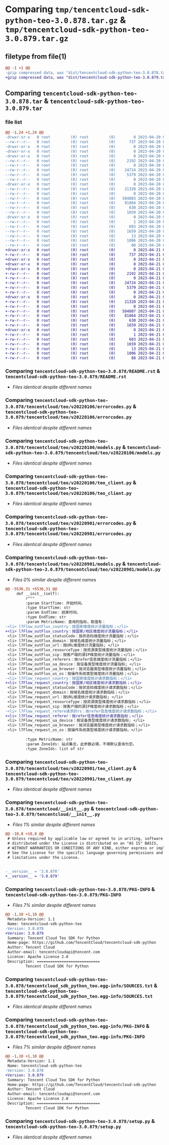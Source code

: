 # Comparing `tmp/tencentcloud-sdk-python-teo-3.0.878.tar.gz` & `tmp/tencentcloud-sdk-python-teo-3.0.879.tar.gz`

## filetype from file(1)

```diff
@@ -1 +1 @@
-gzip compressed data, was "dist/tencentcloud-sdk-python-teo-3.0.878.tar", last modified: Thu Apr 20 00:49:35 2023, max compression
+gzip compressed data, was "dist/tencentcloud-sdk-python-teo-3.0.879.tar", last modified: Fri Apr 21 01:03:04 2023, max compression
```

## Comparing `tencentcloud-sdk-python-teo-3.0.878.tar` & `tencentcloud-sdk-python-teo-3.0.879.tar`

### file list

```diff
@@ -1,24 +1,24 @@
-drwxr-xr-x   0 root         (0) root         (0)        0 2023-04-20 00:49:35.000000 tencentcloud-sdk-python-teo-3.0.878/
--rw-r--r--   0 root         (0) root         (0)      737 2023-04-20 00:49:35.000000 tencentcloud-sdk-python-teo-3.0.878/README.rst
-drwxr-xr-x   0 root         (0) root         (0)        0 2023-04-20 00:49:35.000000 tencentcloud-sdk-python-teo-3.0.878/tencentcloud/
-drwxr-xr-x   0 root         (0) root         (0)        0 2023-04-20 00:49:35.000000 tencentcloud-sdk-python-teo-3.0.878/tencentcloud/teo/
-drwxr-xr-x   0 root         (0) root         (0)        0 2023-04-20 00:49:35.000000 tencentcloud-sdk-python-teo-3.0.878/tencentcloud/teo/v20220106/
--rw-r--r--   0 root         (0) root         (0)     2192 2023-04-20 00:49:35.000000 tencentcloud-sdk-python-teo-3.0.878/tencentcloud/teo/v20220106/errorcodes.py
--rw-r--r--   0 root         (0) root         (0)        0 2023-04-20 00:49:35.000000 tencentcloud-sdk-python-teo-3.0.878/tencentcloud/teo/v20220106/__init__.py
--rw-r--r--   0 root         (0) root         (0)    24724 2023-04-20 00:49:35.000000 tencentcloud-sdk-python-teo-3.0.878/tencentcloud/teo/v20220106/models.py
--rw-r--r--   0 root         (0) root         (0)     5379 2023-04-20 00:49:35.000000 tencentcloud-sdk-python-teo-3.0.878/tencentcloud/teo/v20220106/teo_client.py
--rw-r--r--   0 root         (0) root         (0)        0 2023-04-20 00:49:35.000000 tencentcloud-sdk-python-teo-3.0.878/tencentcloud/teo/__init__.py
-drwxr-xr-x   0 root         (0) root         (0)        0 2023-04-20 00:49:35.000000 tencentcloud-sdk-python-teo-3.0.878/tencentcloud/teo/v20220901/
--rw-r--r--   0 root         (0) root         (0)    21320 2023-04-20 00:49:35.000000 tencentcloud-sdk-python-teo-3.0.878/tencentcloud/teo/v20220901/errorcodes.py
--rw-r--r--   0 root         (0) root         (0)        0 2023-04-20 00:49:35.000000 tencentcloud-sdk-python-teo-3.0.878/tencentcloud/teo/v20220901/__init__.py
--rw-r--r--   0 root         (0) root         (0)   504803 2023-04-20 00:49:35.000000 tencentcloud-sdk-python-teo-3.0.878/tencentcloud/teo/v20220901/models.py
--rw-r--r--   0 root         (0) root         (0)    81864 2023-04-20 00:49:35.000000 tencentcloud-sdk-python-teo-3.0.878/tencentcloud/teo/v20220901/teo_client.py
--rw-r--r--   0 root         (0) root         (0)      630 2023-04-20 00:49:35.000000 tencentcloud-sdk-python-teo-3.0.878/tencentcloud/__init__.py
--rw-r--r--   0 root         (0) root         (0)     1659 2023-04-20 00:49:35.000000 tencentcloud-sdk-python-teo-3.0.878/PKG-INFO
-drwxr-xr-x   0 root         (0) root         (0)        0 2023-04-20 00:49:35.000000 tencentcloud-sdk-python-teo-3.0.878/tencentcloud_sdk_python_teo.egg-info/
--rw-r--r--   0 root         (0) root         (0)        1 2023-04-20 00:49:35.000000 tencentcloud-sdk-python-teo-3.0.878/tencentcloud_sdk_python_teo.egg-info/dependency_links.txt
--rw-r--r--   0 root         (0) root         (0)      603 2023-04-20 00:49:35.000000 tencentcloud-sdk-python-teo-3.0.878/tencentcloud_sdk_python_teo.egg-info/SOURCES.txt
--rw-r--r--   0 root         (0) root         (0)     1659 2023-04-20 00:49:35.000000 tencentcloud-sdk-python-teo-3.0.878/tencentcloud_sdk_python_teo.egg-info/PKG-INFO
--rw-r--r--   0 root         (0) root         (0)       13 2023-04-20 00:49:35.000000 tencentcloud-sdk-python-teo-3.0.878/tencentcloud_sdk_python_teo.egg-info/top_level.txt
--rw-r--r--   0 root         (0) root         (0)     1006 2023-04-20 00:49:35.000000 tencentcloud-sdk-python-teo-3.0.878/setup.py
--rw-r--r--   0 root         (0) root         (0)       88 2023-04-20 00:49:35.000000 tencentcloud-sdk-python-teo-3.0.878/setup.cfg
+drwxr-xr-x   0 root         (0) root         (0)        0 2023-04-21 01:03:04.000000 tencentcloud-sdk-python-teo-3.0.879/
+-rw-r--r--   0 root         (0) root         (0)      737 2023-04-21 01:03:04.000000 tencentcloud-sdk-python-teo-3.0.879/README.rst
+drwxr-xr-x   0 root         (0) root         (0)        0 2023-04-21 01:03:04.000000 tencentcloud-sdk-python-teo-3.0.879/tencentcloud/
+drwxr-xr-x   0 root         (0) root         (0)        0 2023-04-21 01:03:04.000000 tencentcloud-sdk-python-teo-3.0.879/tencentcloud/teo/
+drwxr-xr-x   0 root         (0) root         (0)        0 2023-04-21 01:03:04.000000 tencentcloud-sdk-python-teo-3.0.879/tencentcloud/teo/v20220106/
+-rw-r--r--   0 root         (0) root         (0)     2192 2023-04-21 01:03:04.000000 tencentcloud-sdk-python-teo-3.0.879/tencentcloud/teo/v20220106/errorcodes.py
+-rw-r--r--   0 root         (0) root         (0)        0 2023-04-21 01:03:04.000000 tencentcloud-sdk-python-teo-3.0.879/tencentcloud/teo/v20220106/__init__.py
+-rw-r--r--   0 root         (0) root         (0)    24724 2023-04-21 01:03:04.000000 tencentcloud-sdk-python-teo-3.0.879/tencentcloud/teo/v20220106/models.py
+-rw-r--r--   0 root         (0) root         (0)     5379 2023-04-21 01:03:04.000000 tencentcloud-sdk-python-teo-3.0.879/tencentcloud/teo/v20220106/teo_client.py
+-rw-r--r--   0 root         (0) root         (0)        0 2023-04-21 01:03:04.000000 tencentcloud-sdk-python-teo-3.0.879/tencentcloud/teo/__init__.py
+drwxr-xr-x   0 root         (0) root         (0)        0 2023-04-21 01:03:04.000000 tencentcloud-sdk-python-teo-3.0.879/tencentcloud/teo/v20220901/
+-rw-r--r--   0 root         (0) root         (0)    21320 2023-04-21 01:03:04.000000 tencentcloud-sdk-python-teo-3.0.879/tencentcloud/teo/v20220901/errorcodes.py
+-rw-r--r--   0 root         (0) root         (0)        0 2023-04-21 01:03:04.000000 tencentcloud-sdk-python-teo-3.0.879/tencentcloud/teo/v20220901/__init__.py
+-rw-r--r--   0 root         (0) root         (0)   504807 2023-04-21 01:03:04.000000 tencentcloud-sdk-python-teo-3.0.879/tencentcloud/teo/v20220901/models.py
+-rw-r--r--   0 root         (0) root         (0)    81864 2023-04-21 01:03:04.000000 tencentcloud-sdk-python-teo-3.0.879/tencentcloud/teo/v20220901/teo_client.py
+-rw-r--r--   0 root         (0) root         (0)      630 2023-04-21 01:03:04.000000 tencentcloud-sdk-python-teo-3.0.879/tencentcloud/__init__.py
+-rw-r--r--   0 root         (0) root         (0)     1659 2023-04-21 01:03:04.000000 tencentcloud-sdk-python-teo-3.0.879/PKG-INFO
+drwxr-xr-x   0 root         (0) root         (0)        0 2023-04-21 01:03:04.000000 tencentcloud-sdk-python-teo-3.0.879/tencentcloud_sdk_python_teo.egg-info/
+-rw-r--r--   0 root         (0) root         (0)        1 2023-04-21 01:03:04.000000 tencentcloud-sdk-python-teo-3.0.879/tencentcloud_sdk_python_teo.egg-info/dependency_links.txt
+-rw-r--r--   0 root         (0) root         (0)      603 2023-04-21 01:03:04.000000 tencentcloud-sdk-python-teo-3.0.879/tencentcloud_sdk_python_teo.egg-info/SOURCES.txt
+-rw-r--r--   0 root         (0) root         (0)     1659 2023-04-21 01:03:04.000000 tencentcloud-sdk-python-teo-3.0.879/tencentcloud_sdk_python_teo.egg-info/PKG-INFO
+-rw-r--r--   0 root         (0) root         (0)       13 2023-04-21 01:03:04.000000 tencentcloud-sdk-python-teo-3.0.879/tencentcloud_sdk_python_teo.egg-info/top_level.txt
+-rw-r--r--   0 root         (0) root         (0)     1006 2023-04-21 01:03:04.000000 tencentcloud-sdk-python-teo-3.0.879/setup.py
+-rw-r--r--   0 root         (0) root         (0)       88 2023-04-21 01:03:04.000000 tencentcloud-sdk-python-teo-3.0.879/setup.cfg
```

### Comparing `tencentcloud-sdk-python-teo-3.0.878/README.rst` & `tencentcloud-sdk-python-teo-3.0.879/README.rst`

 * *Files identical despite different names*

### Comparing `tencentcloud-sdk-python-teo-3.0.878/tencentcloud/teo/v20220106/errorcodes.py` & `tencentcloud-sdk-python-teo-3.0.879/tencentcloud/teo/v20220106/errorcodes.py`

 * *Files identical despite different names*

### Comparing `tencentcloud-sdk-python-teo-3.0.878/tencentcloud/teo/v20220106/models.py` & `tencentcloud-sdk-python-teo-3.0.879/tencentcloud/teo/v20220106/models.py`

 * *Files identical despite different names*

### Comparing `tencentcloud-sdk-python-teo-3.0.878/tencentcloud/teo/v20220106/teo_client.py` & `tencentcloud-sdk-python-teo-3.0.879/tencentcloud/teo/v20220106/teo_client.py`

 * *Files identical despite different names*

### Comparing `tencentcloud-sdk-python-teo-3.0.878/tencentcloud/teo/v20220901/errorcodes.py` & `tencentcloud-sdk-python-teo-3.0.879/tencentcloud/teo/v20220901/errorcodes.py`

 * *Files identical despite different names*

### Comparing `tencentcloud-sdk-python-teo-3.0.878/tencentcloud/teo/v20220901/models.py` & `tencentcloud-sdk-python-teo-3.0.879/tencentcloud/teo/v20220901/models.py`

 * *Files 0% similar despite different names*

```diff
@@ -5536,31 +5536,31 @@
     def __init__(self):
         r"""
         :param StartTime: 开始时间。
         :type StartTime: str
         :param EndTime: 结束时间。
         :type EndTime: str
         :param MetricName: 查询的指标，取值有：
-<li> l7Flow_outFlux_country：按国家维度统计流量指标；</li>
+<li> l7Flow_outFlux_country：按国家/地区维度统计流量指标；</li>
 <li> l7Flow_outFlux_statusCode：按状态码维度统计流量指标；</li>
 <li> l7Flow_outFlux_domain：按域名维度统计流量指标；</li>
 <li> l7Flow_outFlux_url：按URL维度统计流量指标; </li>
 <li> l7Flow_outFlux_resourceType：按资源类型维度统计流量指标；</li>
 <li> l7Flow_outFlux_sip：按客户端的源IP维度统计流量指标；</li>
 <li> l7Flow_outFlux_referers：按refer信息维度统计流量指标；</li>
 <li> l7Flow_outFlux_ua_device：按设备类型维度统计流量指标; </li>
 <li> l7Flow_outFlux_ua_browser：按浏览器类型维度统计流量指标；</li>
 <li> l7Flow_outFlux_us_os：按操作系统类型维度统计流量指标；</li>
-<li> l7Flow_request_country：按国家维度统计请求数指标；</li>
+<li> l7Flow_request_country：按国家/地区维度统计请求数指标；</li>
 <li> l7Flow_request_statusCode：按状态码维度统计请求数指标；</li>
 <li> l7Flow_request_domain：按域名维度统计请求数指标；</li>
 <li> l7Flow_request_url：按URL维度统计请求数指标; </li>
 <li> l7Flow_request_resourceType：按资源类型维度统计请求数指标；</li>
 <li> l7Flow_request_sip：按客户端的源IP维度统计请求数指标；</li>
-<li> l7Flow_request_refere请求的rs：按refer信息维度统计请求数指标；</li>
+<li> l7Flow_request_referer：按refer信息维度统计请求数指标；</li>
 <li> l7Flow_request_ua_device：按设备类型维度统计请求数指标; </li>
 <li> l7Flow_request_ua_browser：按浏览器类型维度统计请求数指标；</li>
 <li> l7Flow_request_us_os：按操作系统类型维度统计请求数指标。</li>
 
         :type MetricName: str
         :param ZoneIds: 站点集合，此参数必填，不填默认查询为空。
         :type ZoneIds: list of str
```

### Comparing `tencentcloud-sdk-python-teo-3.0.878/tencentcloud/teo/v20220901/teo_client.py` & `tencentcloud-sdk-python-teo-3.0.879/tencentcloud/teo/v20220901/teo_client.py`

 * *Files identical despite different names*

### Comparing `tencentcloud-sdk-python-teo-3.0.878/tencentcloud/__init__.py` & `tencentcloud-sdk-python-teo-3.0.879/tencentcloud/__init__.py`

 * *Files 1% similar despite different names*

```diff
@@ -10,8 +10,8 @@
 # Unless required by applicable law or agreed to in writing, software
 # distributed under the License is distributed on an "AS IS" BASIS,
 # WITHOUT WARRANTIES OR CONDITIONS OF ANY KIND, either express or implied.
 # See the License for the specific language governing permissions and
 # limitations under the License.
 
 
-__version__ = '3.0.878'
+__version__ = '3.0.879'
```

### Comparing `tencentcloud-sdk-python-teo-3.0.878/PKG-INFO` & `tencentcloud-sdk-python-teo-3.0.879/PKG-INFO`

 * *Files 7% similar despite different names*

```diff
@@ -1,10 +1,10 @@
 Metadata-Version: 1.1
 Name: tencentcloud-sdk-python-teo
-Version: 3.0.878
+Version: 3.0.879
 Summary: Tencent Cloud Teo SDK for Python
 Home-page: https://github.com/TencentCloud/tencentcloud-sdk-python
 Author: Tencent Cloud
 Author-email: tencentcloudapi@tencent.com
 License: Apache License 2.0
 Description: ============================
         Tencent Cloud SDK for Python
```

### Comparing `tencentcloud-sdk-python-teo-3.0.878/tencentcloud_sdk_python_teo.egg-info/SOURCES.txt` & `tencentcloud-sdk-python-teo-3.0.879/tencentcloud_sdk_python_teo.egg-info/SOURCES.txt`

 * *Files identical despite different names*

### Comparing `tencentcloud-sdk-python-teo-3.0.878/tencentcloud_sdk_python_teo.egg-info/PKG-INFO` & `tencentcloud-sdk-python-teo-3.0.879/tencentcloud_sdk_python_teo.egg-info/PKG-INFO`

 * *Files 7% similar despite different names*

```diff
@@ -1,10 +1,10 @@
 Metadata-Version: 1.1
 Name: tencentcloud-sdk-python-teo
-Version: 3.0.878
+Version: 3.0.879
 Summary: Tencent Cloud Teo SDK for Python
 Home-page: https://github.com/TencentCloud/tencentcloud-sdk-python
 Author: Tencent Cloud
 Author-email: tencentcloudapi@tencent.com
 License: Apache License 2.0
 Description: ============================
         Tencent Cloud SDK for Python
```

### Comparing `tencentcloud-sdk-python-teo-3.0.878/setup.py` & `tencentcloud-sdk-python-teo-3.0.879/setup.py`

 * *Files identical despite different names*

